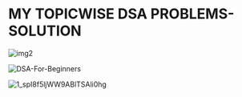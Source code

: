 # MY  TOPICWISE DSA PROBLEMS-SOLUTION
![img2](https://github.com/user-attachments/assets/c273e5b8-8303-4a05-a5ea-1115c0be6f83)

![DSA-For-Beginners](https://github.com/user-attachments/assets/f90c2873-1f17-4051-ba5d-09a0584f0e5f)

![1_spI8f5ljWW9ABlTSAli0hg](https://github.com/user-attachments/assets/88518293-48ed-49c2-af73-335aa0011984)
